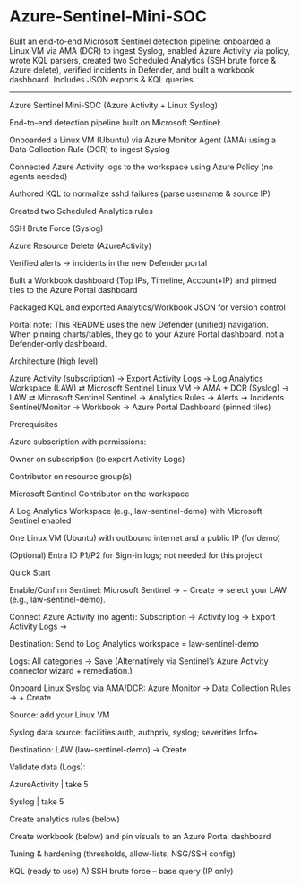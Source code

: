 # Azure-Sentinel-Mini-SOC
Built an end-to-end Microsoft Sentinel detection pipeline: onboarded a Linux VM via AMA (DCR) to ingest Syslog, enabled Azure Activity via policy, wrote KQL parsers, created two Scheduled Analytics (SSH brute force &amp; Azure delete), verified incidents in Defender, and built a workbook dashboard. Includes JSON exports &amp; KQL queries.

---------

Azure Sentinel Mini-SOC (Azure Activity + Linux Syslog)

End-to-end detection pipeline built on Microsoft Sentinel:

Onboarded a Linux VM (Ubuntu) via Azure Monitor Agent (AMA) using a Data Collection Rule (DCR) to ingest Syslog

Connected Azure Activity logs to the workspace using Azure Policy (no agents needed)

Authored KQL to normalize sshd failures (parse username & source IP)

Created two Scheduled Analytics rules

SSH Brute Force (Syslog)

Azure Resource Delete (AzureActivity)

Verified alerts → incidents in the new Defender portal

Built a Workbook dashboard (Top IPs, Timeline, Account+IP) and pinned tiles to the Azure Portal dashboard

Packaged KQL and exported Analytics/Workbook JSON for version control

Portal note: This README uses the new Defender (unified) navigation. When pinning charts/tables, they go to your Azure Portal dashboard, not a Defender-only dashboard.

Architecture (high level)

Azure Activity (subscription) → Export Activity Logs → Log Analytics Workspace (LAW) ⇄ Microsoft Sentinel
Linux VM → AMA + DCR (Syslog) → LAW ⇄ Microsoft Sentinel
Sentinel → Analytics Rules → Alerts → Incidents
Sentinel/Monitor → Workbook → Azure Portal Dashboard (pinned tiles)

Prerequisites

Azure subscription with permissions:

Owner on subscription (to export Activity Logs)

Contributor on resource group(s)

Microsoft Sentinel Contributor on the workspace

A Log Analytics Workspace (e.g., law-sentinel-demo) with Microsoft Sentinel enabled

One Linux VM (Ubuntu) with outbound internet and a public IP (for demo)

(Optional) Entra ID P1/P2 for Sign-in logs; not needed for this project

Quick Start

Enable/Confirm Sentinel: Microsoft Sentinel → + Create → select your LAW (e.g., law-sentinel-demo).

Connect Azure Activity (no agent): Subscription → Activity log → Export Activity Logs →

Destination: Send to Log Analytics workspace = law-sentinel-demo

Logs: All categories → Save
(Alternatively via Sentinel’s Azure Activity connector wizard + remediation.)

Onboard Linux Syslog via AMA/DCR: Azure Monitor → Data Collection Rules → + Create

Source: add your Linux VM

Syslog data source: facilities auth, authpriv, syslog; severities Info+

Destination: LAW (law-sentinel-demo) → Create

Validate data (Logs):

AzureActivity | take 5

Syslog | take 5

Create analytics rules (below)

Create workbook (below) and pin visuals to an Azure Portal dashboard

Tuning & hardening (thresholds, allow-lists, NSG/SSH config)

KQL (ready to use)
A) SSH brute force – base query (IP only)
